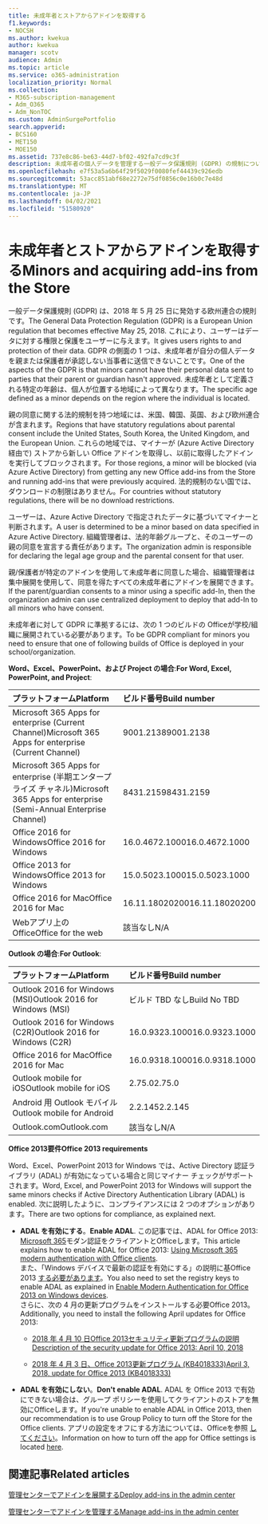 ```yaml
---
title: 未成年者とストアからアドインを取得する
f1.keywords:
- NOCSH
ms.author: kwekua
author: kwekua
manager: scotv
audience: Admin
ms.topic: article
ms.service: o365-administration
localization_priority: Normal
ms.collection:
- M365-subscription-management
- Adm_O365
- Adm_NonTOC
ms.custom: AdminSurgePortfolio
search.appverid:
- BCS160
- MET150
- MOE150
ms.assetid: 737e8c86-be63-44d7-bf02-492fa7cd9c3f
description: 未成年者の個人データを管理する一般データ保護規則 (GDPR) の規制について学ぶ。
ms.openlocfilehash: e7f53a5a6b64f29f5029f0080fef44439c926edb
ms.sourcegitcommit: 53acc851abf68e2272e75df0856c0e16b0c7e48d
ms.translationtype: MT
ms.contentlocale: ja-JP
ms.lasthandoff: 04/02/2021
ms.locfileid: "51580920"
---
```

# <a name="minors-and-acquiring-add-ins-from-the-store"></a><span data-ttu-id="61a5b-103">未成年者とストアからアドインを取得する</span><span class="sxs-lookup"><span data-stu-id="61a5b-103">Minors and acquiring add-ins from the Store</span></span>

<span data-ttu-id="61a5b-104">一般データ保護規則 (GDPR) は、2018 年 5 月 25 日に発効する欧州連合の規則です。</span><span class="sxs-lookup"><span data-stu-id="61a5b-104">The General Data Protection Regulation (GDPR) is a European Union regulation that becomes effective May 25, 2018.</span></span> <span data-ttu-id="61a5b-105">これにより、ユーザーはデータに対する権限と保護をユーザーに与えます。</span><span class="sxs-lookup"><span data-stu-id="61a5b-105">It gives users rights to and protection of their data.</span></span> <span data-ttu-id="61a5b-106">GDPR の側面の 1 つは、未成年者が自分の個人データを親または保護者が承認しない当事者に送信できないことです。</span><span class="sxs-lookup"><span data-stu-id="61a5b-106">One of the aspects of the GDPR is that minors cannot have their personal data sent to parties that their parent or guardian hasn't approved.</span></span> <span data-ttu-id="61a5b-107">未成年者として定義される特定の年齢は、個人が位置する地域によって異なります。</span><span class="sxs-lookup"><span data-stu-id="61a5b-107">The specific age defined as a minor depends on the region where the individual is located.</span></span>
  
<span data-ttu-id="61a5b-108">親の同意に関する法的規制を持つ地域には、米国、韓国、英国、および欧州連合が含まれます。</span><span class="sxs-lookup"><span data-stu-id="61a5b-108">Regions that have statutory regulations about parental consent include the United States, South Korea, the United Kingdom, and the European Union.</span></span> <span data-ttu-id="61a5b-109">これらの地域では、マイナーが (Azure Active Directory 経由で) ストアから新しい Office アドインを取得し、以前に取得したアドインを実行してブロックされます。</span><span class="sxs-lookup"><span data-stu-id="61a5b-109">For those regions, a minor will be blocked (via Azure Active Directory) from getting any new Office add-ins from the Store and running add-ins that were previously acquired.</span></span> <span data-ttu-id="61a5b-110">法的規制のない国では、ダウンロードの制限はありません。</span><span class="sxs-lookup"><span data-stu-id="61a5b-110">For countries without statutory regulations, there will be no download restrictions.</span></span>
  
<span data-ttu-id="61a5b-111">ユーザーは、Azure Active Directory で指定されたデータに基づいてマイナーと判断されます。</span><span class="sxs-lookup"><span data-stu-id="61a5b-111">A user is determined to be a minor based on data specified in Azure Active Directory.</span></span> <span data-ttu-id="61a5b-112">組織管理者は、法的年齢グループと、そのユーザーの親の同意を宣言する責任があります。</span><span class="sxs-lookup"><span data-stu-id="61a5b-112">The organization admin is responsible for declaring the legal age group and the parental consent for that user.</span></span>
  
<span data-ttu-id="61a5b-113">親/保護者が特定のアドインを使用して未成年者に同意した場合、組織管理者は集中展開を使用して、同意を得たすべての未成年者にアドインを展開できます。</span><span class="sxs-lookup"><span data-stu-id="61a5b-113">If the parent/guardian consents to a minor using a specific add-In, then the organization admin can use centralized deployment to deploy that add-In to all minors who have consent.</span></span>
  
<span data-ttu-id="61a5b-114">未成年者に対して GDPR に準拠するには、次の 1 つのビルドの Officeが学校/組織に展開されている必要があります。</span><span class="sxs-lookup"><span data-stu-id="61a5b-114">To be GDPR compliant for minors you need to ensure that one of following builds of Office is deployed in your school/organization.</span></span>
 
 <span data-ttu-id="61a5b-115">**Word、Excel、PowerPoint、および Project の場合**:</span><span class="sxs-lookup"><span data-stu-id="61a5b-115">**For Word, Excel, PowerPoint, and Project**:</span></span> 

|<span data-ttu-id="61a5b-116">**プラットフォーム**</span><span class="sxs-lookup"><span data-stu-id="61a5b-116">**Platform**</span></span> <br/> |<span data-ttu-id="61a5b-117">**ビルド番号**</span><span class="sxs-lookup"><span data-stu-id="61a5b-117">**Build number**</span></span> <br/> |
|:-----|:-----|
|<span data-ttu-id="61a5b-118">Microsoft 365 Apps for enterprise (Current Channel)</span><span class="sxs-lookup"><span data-stu-id="61a5b-118">Microsoft 365 Apps for enterprise (Current Channel)</span></span>  <br/> |<span data-ttu-id="61a5b-119">9001.2138</span><span class="sxs-lookup"><span data-stu-id="61a5b-119">9001.2138</span></span>   <br/> |
|<span data-ttu-id="61a5b-120">Microsoft 365 Apps for enterprise (半期エンタープライズ チャネル)</span><span class="sxs-lookup"><span data-stu-id="61a5b-120">Microsoft 365 Apps for enterprise (Semi-Annual Enterprise Channel)</span></span>  <br/> |<span data-ttu-id="61a5b-121">8431.2159</span><span class="sxs-lookup"><span data-stu-id="61a5b-121">8431.2159</span></span>  <br/> |
|<span data-ttu-id="61a5b-122">Office 2016 for Windows</span><span class="sxs-lookup"><span data-stu-id="61a5b-122">Office 2016 for Windows</span></span>  <br/> |<span data-ttu-id="61a5b-123">16.0.4672.1000</span><span class="sxs-lookup"><span data-stu-id="61a5b-123">16.0.4672.1000</span></span>  <br/> |
|<span data-ttu-id="61a5b-124">Office 2013 for Windows</span><span class="sxs-lookup"><span data-stu-id="61a5b-124">Office 2013 for Windows</span></span>  <br/> |<span data-ttu-id="61a5b-125">15.0.5023.1000</span><span class="sxs-lookup"><span data-stu-id="61a5b-125">15.0.5023.1000</span></span>  <br/> |
|<span data-ttu-id="61a5b-126">Office 2016 for Mac</span><span class="sxs-lookup"><span data-stu-id="61a5b-126">Office 2016 for Mac</span></span>  <br/> |<span data-ttu-id="61a5b-127">16.11.18020200</span><span class="sxs-lookup"><span data-stu-id="61a5b-127">16.11.18020200</span></span>  <br/> |
|<span data-ttu-id="61a5b-128">Webアプリ上の Office</span><span class="sxs-lookup"><span data-stu-id="61a5b-128">Office for the web</span></span>  <br/> |<span data-ttu-id="61a5b-129">該当なし</span><span class="sxs-lookup"><span data-stu-id="61a5b-129">N/A</span></span>  <br/> |
   
 <span data-ttu-id="61a5b-130">**Outlook の場合**:</span><span class="sxs-lookup"><span data-stu-id="61a5b-130">**For Outlook**:</span></span> 
  
|<span data-ttu-id="61a5b-131">**プラットフォーム**</span><span class="sxs-lookup"><span data-stu-id="61a5b-131">**Platform**</span></span> <br/> |<span data-ttu-id="61a5b-132">**ビルド番号**</span><span class="sxs-lookup"><span data-stu-id="61a5b-132">**Build number**</span></span> <br/> |
|:-----|:-----|
|<span data-ttu-id="61a5b-133">Outlook 2016 for Windows (MSI)</span><span class="sxs-lookup"><span data-stu-id="61a5b-133">Outlook 2016 for Windows (MSI)</span></span>  <br/> |<span data-ttu-id="61a5b-134">ビルド TBD なし</span><span class="sxs-lookup"><span data-stu-id="61a5b-134">Build No TBD</span></span>  <br/> |
|<span data-ttu-id="61a5b-135">Outlook 2016 for Windows (C2R)</span><span class="sxs-lookup"><span data-stu-id="61a5b-135">Outlook 2016 for Windows (C2R)</span></span>  <br/> |<span data-ttu-id="61a5b-136">16.0.9323.1000</span><span class="sxs-lookup"><span data-stu-id="61a5b-136">16.0.9323.1000</span></span>  <br/> |
|<span data-ttu-id="61a5b-137">Office 2016 for Mac</span><span class="sxs-lookup"><span data-stu-id="61a5b-137">Office 2016 for Mac</span></span>  <br/> |<span data-ttu-id="61a5b-138">16.0.9318.1000</span><span class="sxs-lookup"><span data-stu-id="61a5b-138">16.0.9318.1000</span></span>  <br/> |
|<span data-ttu-id="61a5b-139">Outlook mobile for iOS</span><span class="sxs-lookup"><span data-stu-id="61a5b-139">Outlook mobile for iOS</span></span>  <br/> |<span data-ttu-id="61a5b-140">2.75.0</span><span class="sxs-lookup"><span data-stu-id="61a5b-140">2.75.0</span></span>  <br/> |
|<span data-ttu-id="61a5b-141">Android 用 Outlook モバイル</span><span class="sxs-lookup"><span data-stu-id="61a5b-141">Outlook mobile for Android</span></span>  <br/> |<span data-ttu-id="61a5b-142">2.2.145</span><span class="sxs-lookup"><span data-stu-id="61a5b-142">2.2.145</span></span>  <br/> |
|<span data-ttu-id="61a5b-143">Outlook.com</span><span class="sxs-lookup"><span data-stu-id="61a5b-143">Outlook.com</span></span>  <br/> |<span data-ttu-id="61a5b-144">該当なし</span><span class="sxs-lookup"><span data-stu-id="61a5b-144">N/A</span></span>  <br/> |

 <span data-ttu-id="61a5b-145">**Office 2013要件**</span><span class="sxs-lookup"><span data-stu-id="61a5b-145">**Office 2013 requirements**</span></span>
  
<span data-ttu-id="61a5b-146">Word、Excel、PowerPoint 2013 for Windows では、Active Directory 認証ライブラリ (ADAL) が有効になっている場合と同じマイナー チェックがサポートされます。</span><span class="sxs-lookup"><span data-stu-id="61a5b-146">Word, Excel, and PowerPoint 2013 for Windows will support the same minors checks if Active Directory Authentication Library (ADAL) is enabled.</span></span> <span data-ttu-id="61a5b-147">次に説明したように、コンプライアンスには 2 つのオプションがあります。</span><span class="sxs-lookup"><span data-stu-id="61a5b-147">There are two options for compliance, as explained next.</span></span>
  
- <span data-ttu-id="61a5b-148">**ADAL を有効にする**。</span><span class="sxs-lookup"><span data-stu-id="61a5b-148">**Enable ADAL**.</span></span> <span data-ttu-id="61a5b-149">この記事では、ADAL for Office 2013: [Microsoft 365](../../enterprise/modern-auth-for-office-2013-and-2016.md)モダン認証をクライアントとOfficeします。</span><span class="sxs-lookup"><span data-stu-id="61a5b-149">This article explains how to enable ADAL for Office 2013: [Using Microsoft 365 modern authentication with Office clients](../../enterprise/modern-auth-for-office-2013-and-2016.md).</span></span><br/><span data-ttu-id="61a5b-150">また、「Windows デバイスで最新の認証を有効にする」の説明に基Office 2013 [する必要があります](../security-and-compliance/enable-modern-authentication.md)。</span><span class="sxs-lookup"><span data-stu-id="61a5b-150">You also need to set the registry keys to enable ADAL as explained in [Enable Modern Authentication for Office 2013 on Windows devices](../security-and-compliance/enable-modern-authentication.md).</span></span><br/><span data-ttu-id="61a5b-151">さらに、次の 4 月の更新プログラムをインストールする必要Office 2013。</span><span class="sxs-lookup"><span data-stu-id="61a5b-151">Additionally, you need to install the following April updates for Office 2013:</span></span>
    
  - [<span data-ttu-id="61a5b-152">2018 年 4 月 10 日Office 2013セキュリティ更新プログラムの説明</span><span class="sxs-lookup"><span data-stu-id="61a5b-152">Description of the security update for Office 2013: April 10, 2018</span></span>](https://support.microsoft.com/help/4018330/description-of-the-security-update-for-office-2013-april-10-2018)
    
  - [<span data-ttu-id="61a5b-153">2018 年 4 月 3 日、Office 2013更新プログラム (KB4018333)</span><span class="sxs-lookup"><span data-stu-id="61a5b-153">April 3, 2018, update for Office 2013 (KB4018333)</span></span>](https://support.microsoft.com/help/4018333/april-3-2018-update-for-office-2013-kb4018333)
    
- <span data-ttu-id="61a5b-154">**ADAL を有効にしない**。</span><span class="sxs-lookup"><span data-stu-id="61a5b-154">**Don't enable ADAL**.</span></span> <span data-ttu-id="61a5b-155">ADAL を Office 2013 で有効にできない場合は、グループ ポリシーを使用してクライアントのストアを無効にOfficeします。</span><span class="sxs-lookup"><span data-stu-id="61a5b-155">If you're unable to enable ADAL in Office 2013, then our recommendation is to use Group Policy to turn off the Store for the Office clients.</span></span> <span data-ttu-id="61a5b-156">アプリの設定をオフにする方法については、Officeを参照 [してください](/previous-versions/office/office-2013-resource-kit/cc178992(v=office.15))。</span><span class="sxs-lookup"><span data-stu-id="61a5b-156">Information on how to turn off the app for Office settings is located [here](/previous-versions/office/office-2013-resource-kit/cc178992(v=office.15)).</span></span>

## <a name="related-articles"></a><span data-ttu-id="61a5b-157">関連記事</span><span class="sxs-lookup"><span data-stu-id="61a5b-157">Related articles</span></span>

[<span data-ttu-id="61a5b-158">管理センターでアドインを展開する</span><span class="sxs-lookup"><span data-stu-id="61a5b-158">Deploy add-ins in the admin center</span></span>](./manage-deployment-of-add-ins.md)

[<span data-ttu-id="61a5b-159">管理センターでアドインを管理する</span><span class="sxs-lookup"><span data-stu-id="61a5b-159">Manage add-ins in the admin center</span></span>](./manage-addins-in-the-admin-center.md)
